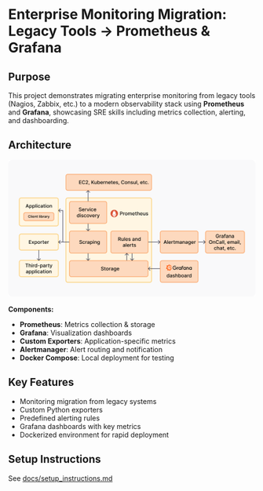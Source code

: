 # Enterprise Monitoring Migration: Legacy Tools → Prometheus & Grafana

## Purpose
This project demonstrates migrating enterprise monitoring from legacy tools (Nagios, Zabbix, etc.) to a modern observability stack using **Prometheus** and **Grafana**, showcasing SRE skills including metrics collection, alerting, and dashboarding.

## Architecture
![Architecture Diagram](architecture/architecture-diagram.png)

**Components:**
- **Prometheus**: Metrics collection & storage
- **Grafana**: Visualization dashboards
- **Custom Exporters**: Application-specific metrics
- **Alertmanager**: Alert routing and notification
- **Docker Compose**: Local deployment for testing

## Key Features
- Monitoring migration from legacy systems
- Custom Python exporters
- Predefined alerting rules
- Grafana dashboards with key metrics
- Dockerized environment for rapid deployment

## Setup Instructions
See [docs/setup_instructions.md](docs/setup_instructions.md)

